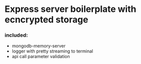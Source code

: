 # Express server boilerplate with ecncrypted storage

### included:
- mongodb-memory-server
- logger with pretty streaming to terminal
- api call parameter validation


